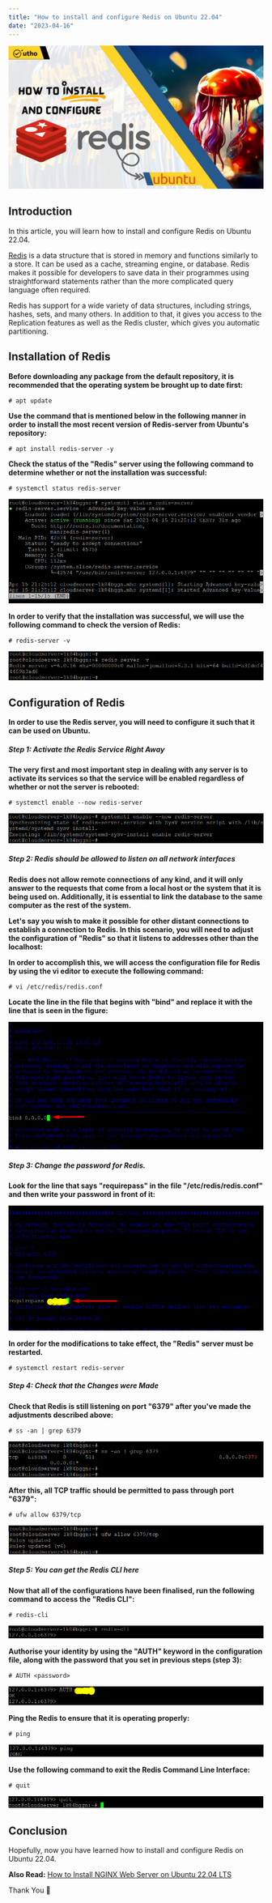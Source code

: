 ```yaml
---
title: "How to install and configure Redis on Ubuntu 22.04"
date: "2023-04-16"
---
```


![How to install and configure Redis on Ubuntu 22.04](images/How-to-install-and-configure-Redis-on-Ubuntu-22.04_utho.jpg)

## Introduction

In this article, you will learn how to install and configure Redis on Ubuntu 22.04.

[Redis](https://en.wikipedia.org/wiki/Redis) is a data structure that is stored in memory and functions similarly to a store. It can be used as a cache, streaming engine, or database. Redis makes it possible for developers to save data in their programmes using straightforward statements rather than the more complicated query language often required.

Redis has support for a wide variety of data structures, including strings, hashes, sets, and many others. In addition to that, it gives you access to the Replication features as well as the Redis cluster, which gives you automatic partitioning.

## Installation of Redis

**Before downloading any package from the default repository, it is recommended that the operating system be brought up to date first:**

```
# apt update

```

**Use the command that is mentioned below in the following manner in order to install the most recent version of Redis-server from Ubuntu's repository:**

```
# apt install redis-server -y

```

**Check the status of the "Redis" server using the following command to determine whether or not the installation was successful:**

```
# systemctl status redis-server

```

![How to install and configure Redis on Ubuntu 22.04](images/image-961.png)

**In order to verify that the installation was successful, we will use the following command to check the version of Redis:**

```
# redis-server -v

```

![How to install and configure Redis on Ubuntu 22.04](images/image-962.png)

## Configuration of Redis

**In order to use the Redis server, you will need to configure it such that it can be used on Ubuntu.**

##### Step 1: Activate the Redis Service Right Away

**The very first and most important step in dealing with any server is to activate its services so that the service will be enabled regardless of whether or not the server is rebooted:**

```
# systemctl enable --now redis-server

```

![How to install and configure Redis on Ubuntu 22.04](images/image-963.png)

##### Step 2: Redis should be allowed to listen on all network interfaces

**Redis does not allow remote connections of any kind, and it will only answer to the requests that come from a local host or the system that it is being used on. Additionally, it is essential to link the database to the same computer as the rest of the system.**

**Let's say you wish to make it possible for other distant connections to establish a connection to Redis. In this scenario, you will need to adjust the configuration of "Redis" so that it listens to addresses other than the localhost:**

**In order to accomplish this, we will access the configuration file for Redis by using the vi editor to execute the following command:**

```
# vi /etc/redis/redis.conf

```

**Locate the line in the file that begins with "bind" and replace it with the line that is seen in the figure:**

![address](images/3-16.png)

##### Step 3: Change the password for Redis.

**Look for the line that says "requirepass" in the file "/etc/redis/redis.conf" and then write your password in front of it:**

![password](images/4-14.png)

**In order for the modifications to take effect, the "Redis" server must be restarted.**

```
# systemctl restart redis-server

```

##### Step 4: Check that the Changes were Made

**Check that Redis is still listening on port "6379" after you've made the adjustments described above:**

```
# ss -an | grep 6379

```

![How to install and configure Redis on Ubuntu 22.04](images/5-15.png)

**After this, all TCP traffic should be permitted to pass through port "6379":**

```
# ufw allow 6379/tcp

```

![How to install and configure Redis on Ubuntu 22.04](images/6-12.png)

##### Step 5: You can get the Redis CLI here

**Now that all of the configurations have been finalised, run the following command to access the "Redis CLI":**

```
# redis-cli

```

![redis-cli](images/7-10.png)

**Authorise your identity by using the "AUTH" keyword in the configuration file, along with the password that you set in previous steps (step 3):**

```
# AUTH <password>

```

![password](images/8-9.png)

**Ping the Redis to ensure that it is operating properly:**

```
# ping

```

![ping](images/9-9.png)

**Use the following command to exit the Redis Command Line Interface:**

```
# quit

```

![quit](images/10-10.png)

## Conclusion

Hopefully, now you have learned how to install and configure Redis on Ubuntu 22.04.

**Also Read:** [How to Install NGINX Web Server on Ubuntu 22.04 LTS](https://utho.com/docs/tutorial/how-to-install-nginx-web-server-on-ubuntu-22-04-lts/)

Thank You 🙂
